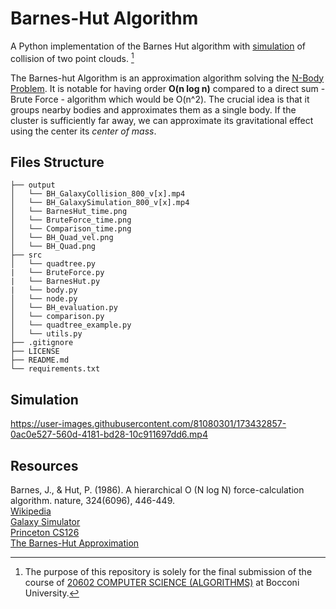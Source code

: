 # Barnes-Hut Algorithm
A Python implementation of the Barnes Hut algorithm with [simulation](https://github.com/alessialin/BarnesHut/tree/main/output) of collision of two point clouds. [^1]

The Barnes-hut Algorithm is an approximation algorithm solving the [N-Body Problem](https://en.wikipedia.org/wiki/N-body_problem). It is notable for having order **O(n log n)** compared to a direct sum - Brute Force - algorithm which would be O(n^2). The crucial idea is that it groups nearby bodies and approximates them as a single body. If the cluster is sufficiently far away, we can approximate its gravitational effect using the center its _center of mass_.

## Files Structure
```
├── output
│   └── BH_GalaxyCollision_800_v[x].mp4
│   └── BH_GalaxySimulation_800_v[x].mp4
│   └── BarnesHut_time.png
│   └── BruteForce_time.png
│   └── Comparison_time.png
│   └── BH_Quad_vel.png
│   └── BH_Quad.png
├── src
│   └── quadtree.py
|   └── BruteForce.py
|   └── BarnesHut.py
|   └── body.py
│   └── node.py
│   └── BH_evaluation.py
│   └── comparison.py
│   └── quadtree_example.py
│   └── utils.py
├── .gitignore
├── LICENSE
├── README.md
└── requirements.txt
```

## Simulation


https://user-images.githubusercontent.com/81080301/173432857-0ac0e527-560d-4181-bd28-10c911697dd6.mp4


## Resources
Barnes, J., & Hut, P. (1986). A hierarchical O (N log N) force-calculation algorithm. nature, 324(6096), 446-449. <br />
[Wikipedia](https://en.wikipedia.org/wiki/Barnes%E2%80%93Hut_simulation) <br />
[Galaxy Simulator](beltoforion.de/en/barnes-hut-galaxy-simulator/) <br />
[Princeton CS126](cs.princeton.edu/courses/archive/fall03/cs126/assignments/barnes-hut.html)<br />
[The Barnes-Hut Approximation](https://jheer.github.io/barnes-hut/)


[^1]: The purpose of this repository is solely for the final submission of the course of [20602 COMPUTER SCIENCE (ALGORITHMS)](https://didattica.unibocconi.it/ts/tsn_anteprima.php?cod_ins=20602&anno=2022&ordin=IR&IdPag=6625) at Bocconi University. 
